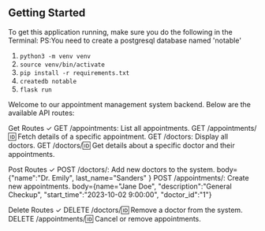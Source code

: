 ## Getting Started

To get this application running, make sure you do the following in the Terminal: 
PS:You need to create a postgresql database named 'notable'

1. `python3 -m venv venv`
2. `source venv/bin/activate`
3. `pip install -r requirements.txt`
4. `createdb notable`
5. `flask run`


Welcome to our appointment management system backend. Below are the available API routes:

Get Routes ✓
GET /appointments: List all appointments.
GET /appointments/:id: Fetch details of a specific appointment.
GET /doctors: Display all doctors.
GET /doctors/:id: Get details about a specific doctor and their appointments.

Post Routes ✓
POST /doctors/: Add new doctors to the system. body={"name":"Dr. Emily", last_name="Sanders" }
POST /appointments/: Create new appointments. body={name="Jane Doe", "description":"General Checkup", "start_time":"2023-10-02 9:00:00", "doctor_id":"1"}

Delete Routes ✓
DELETE /doctors/:id: Remove a doctor from the system.
DELETE /appointments/:id: Cancel or remove appointments.